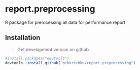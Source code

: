 # report.preprocessing
R package for prerocessing all data for performance report



## Installation

> Get development version on github

``` r
#install.packages("devtools")
devtools::install_github("nikkrichko/report.preprocessing")
```
